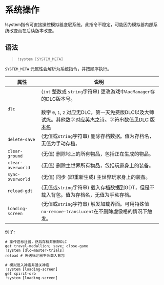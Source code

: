 # 系统操作

<skyb>!system</skyb>指令可直接操控模拟器底层系统。此指令不稳定，可能因为模拟器内部系统改变而在后续版本改变。

## 语法
> `!system [SYSTEM_META]`

`SYSTEM_META` 元属性会解析为系统指令，并按顺序执行。

<div class="skybook--wide-table">

| 属性 | 说明 |
| - | - |
| `dlc` | (`int` 整数或 `string`字符串) 更改游戏中`AocManager`存的DLC版本号。<br><br>数字 `0`, `1`, `2` 对应无DLC，第一天免费版DLC以及大师试炼。其他数字对应英杰之诗。字符串数值见[DLC 版本名](../generated/constants.md) |
| `delete-save` | (无值或`string`字符串) 删除存档数据。值为存档名，无值为手动存档。|
| `clear-ground` | (无值) 删除地上的所有物品，包括正在生成的物品。 |
| `clear-overworld` | (无值) 删除主世界所有物品，包括玩家身上的装备。 |
| `sync-overworld` | (无值) 同步 (即重新生成) 主世界玩家身上的装备。 |
| `reload-gdt` | (无值或`string`字符串) 载入存档数据到GDT，但是不载入背包。值为存档名，无值为手动存档。 |
| `loading-screen` | (无值或`string`字符串) 触发加载界面。可用特殊值`no-remove-translucent`在不删除虚像格的情况下触发。 |

</div>

例子:
```skybook
# 拿传送标注器，然后存档并删除DLC
get travel-medallion; save; close-game
!system [dlc=master-trials]
reload # 传送标注器不会载入背包

# 模拟进入神庙并通关神庙
!system [loading-screen]
get spirit-orb
!system [loading-screen]
```

